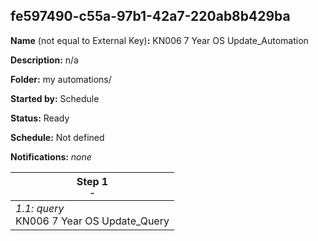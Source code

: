 ## fe597490-c55a-97b1-42a7-220ab8b429ba

**Name** (not equal to External Key)**:** KN006 7 Year OS Update_Automation

**Description:** n/a

**Folder:** my automations/

**Started by:** Schedule

**Status:** Ready

**Schedule:** Not defined

**Notifications:** _none_


| Step 1<br>_<small>-</small>_ |
| --- |
| _1.1: query_<br>KN006 7 Year OS Update_Query |
